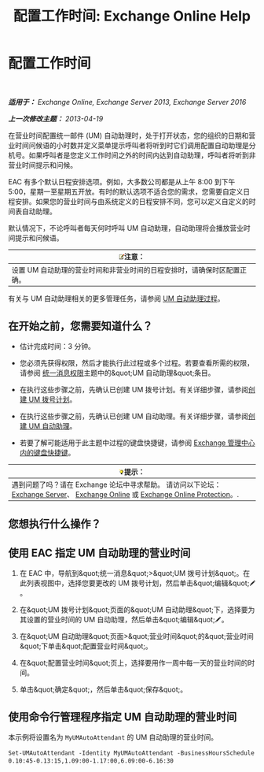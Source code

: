 ﻿---
title: '配置工作时间: Exchange Online Help'
TOCTitle: 配置工作时间
ms:assetid: 96b4be99-af94-4fa4-959a-48413387a044
ms:mtpsurl: https://technet.microsoft.com/zh-cn/library/Bb232133(v=EXCHG.150)
ms:contentKeyID: 50491088
ms.date: 05/23/2018
mtps_version: v=EXCHG.150
ms.translationtype: MT
---

# 配置工作时间

 

_**适用于：** Exchange Online, Exchange Server 2013, Exchange Server 2016_

_**上一次修改主题：** 2013-04-19_

在营业时间配置统一邮件 (UM) 自动助理时，处于打开状态，您的组织的日期和营业时间问候语的小时数并定义菜单提示呼叫者将听到时它们调用配置自动助理是分机号。如果呼叫者是您定义工作时间之外的时间内达到自动助理，呼叫者将听到非营业时间提示和问候。

EAC 有多个默认日程安排选项。例如，大多数公司都是从上午 8:00 到下午 5:00，星期一至星期五开放。有时的默认选项不适合您的需求，您需要自定义日程安排。如果您的营业时间与由系统定义的日程安排不同，您可以定义自定义的时间表自动助理。

默认情况下，不论呼叫者每天何时呼叫 UM 自动助理，自动助理将会播放营业时间提示和问候语。

<table>
<thead>
<tr class="header">
<th><img src="images/Bb124558.note(EXCHG.150).gif" title="注意" alt="注意" />注意：</th>
</tr>
</thead>
<tbody>
<tr class="odd">
<td>设置 UM 自动助理的营业时间和非营业时间的日程安排时，请确保时区配置正确。</td>
</tr>
</tbody>
</table>


有关与 UM 自动助理相关的更多管理任务，请参阅 [UM 自动助理过程](um-auto-attendant-procedures-exchange-2013-help.md)。

## 在开始之前，您需要知道什么？

  - 估计完成时间：3 分钟。

  - 您必须先获得权限，然后才能执行此过程或多个过程。若要查看所需的权限，请参阅 [统一消息权限](unified-messaging-permissions-exchange-2013-help.md)主题中的\&quot;UM 自动助理\&quot;条目。

  - 在执行这些步骤之前，先确认已创建 UM 拨号计划。有关详细步骤，请参阅[创建 UM 拨号计划](create-a-um-dial-plan-exchange-2013-help.md)。

  - 在执行这些步骤之前，先确认已创建 UM 自动助理。有关详细步骤，请参阅[创建 UM 自动助理](create-a-um-auto-attendant-exchange-2013-help.md)。

  - 若要了解可能适用于此主题中过程的键盘快捷键，请参阅 [Exchange 管理中心内的键盘快捷键](keyboard-shortcuts-in-the-exchange-admin-center-exchange-online-protection-help.md)。

<table>
<thead>
<tr class="header">
<th><img src="images/Bb124558.tip(EXCHG.150).gif" title="提示" alt="提示" />提示：</th>
</tr>
</thead>
<tbody>
<tr class="odd">
<td>遇到问题了吗？请在 Exchange 论坛中寻求帮助。 请访问以下论坛：<a href="https://go.microsoft.com/fwlink/p/?linkid=60612">Exchange Server</a>、 <a href="https://go.microsoft.com/fwlink/p/?linkid=267542">Exchange Online</a> 或 <a href="https://go.microsoft.com/fwlink/p/?linkid=285351">Exchange Online Protection</a>。.</td>
</tr>
</tbody>
</table>


## 您想执行什么操作？

## 使用 EAC 指定 UM 自动助理的营业时间

1.  在 EAC 中，导航到\&quot;统一消息\&quot;\>\&quot;UM 拨号计划\&quot;。在此列表视图中，选择您要更改的 UM 拨号计划，然后单击\&quot;编辑\&quot;![编辑图标](images/Bb124582.6f53ccb2-1f13-4c02-bea0-30690e6ea71d(EXCHG.150).gif "编辑图标")。

2.  在\&quot;UM 拨号计划\&quot;页面的\&quot;UM 自动助理\&quot;下，选择要为其设置的营业时间的 UM 自动助理，然后单击\&quot;编辑\&quot;![编辑图标](images/Bb124582.6f53ccb2-1f13-4c02-bea0-30690e6ea71d(EXCHG.150).gif "编辑图标")。

3.  在\&quot;UM 自动助理\&quot;页面\>\&quot;营业时间\&quot;的\&quot;营业时间\&quot;下单击\&quot;配置营业时间\&quot;。

4.  在\&quot;配置营业时间\&quot;页上，选择要用作一周中每一天的营业时间的时间。

5.  单击\&quot;确定\&quot;，然后单击\&quot;保存\&quot;。

## 使用命令行管理程序指定 UM 自动助理的营业时间

本示例将设置名为 `MyUMAutoAttendant` 的 UM 自动助理的营业时间。

    Set-UMAutoAttendant -Identity MyUMAutoAttendant -BusinessHoursSchedule 0.10:45-0.13:15,1.09:00-1.17:00,6.09:00-6.16:30

